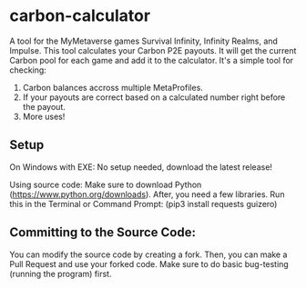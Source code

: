 # carbon-calculator
A tool for the MyMetaverse games Survival Infinity, Infinity Realms, and Impulse.
This tool calculates your Carbon P2E payouts. It will get the current Carbon pool for each game and add it to the calculator.
It's a simple tool for checking:
1. Carbon balances accross multiple MetaProfiles.
2. If your payouts are correct based on a calculated number right before the payout.
3. More uses!

## Setup
On Windows with EXE: No setup needed, download the latest release!

Using source code: Make sure to download Python (https://www.python.org/downloads). After, you need a few libraries. Run this in the Terminal or Command Prompt: 
(pip3 install requests guizero)

## Committing to the Source Code:
You can modify the source code by creating a fork. Then, you can make a Pull Request and use your forked code. Make sure to do basic bug-testing (running the program) first.
